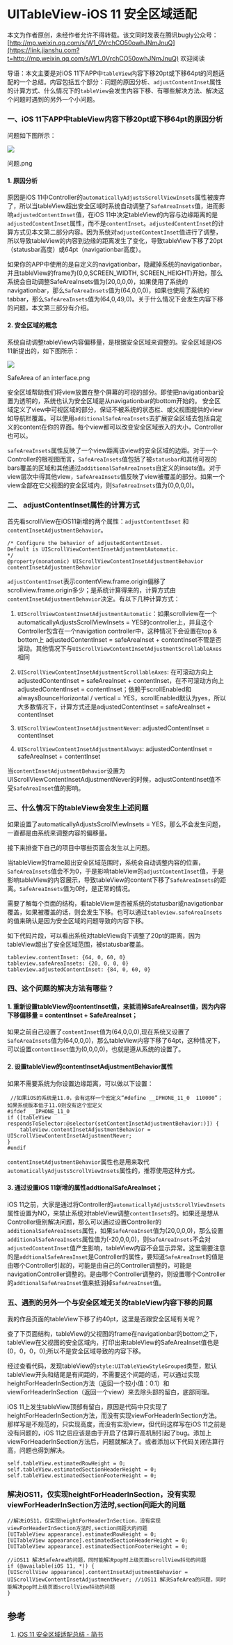 # UITableView-iOS 11 安全区域适配

本文为作者原创，未经作者允许不得转载。该文同时发表在腾讯bugly公众号：[http://mp.weixin.qq.com/s/W1_0VrchCO50owhJNmJnuQ](https://link.jianshu.com?t=http://mp.weixin.qq.com/s/W1_0VrchCO50owhJNmJnuQ) 欢迎阅读

导语：本文主要是对iOS 11下APP中`tableView`内容下移20pt或下移64pt的问题适配的一个总结。内容包括五个部分：问题的原因分析、`adjustContentInset`属性的计算方式、什么情况下的`tableView`会发生内容下移、有哪些解决方法、解决这个问题时遇到的另外一个小问题。

### 一、iOS 11下APP中tableView内容下移20pt或下移64pt的原因分析

问题如下图所示：

![](//upload-images.jianshu.io/upload_images/927233-558062c2a3cd2ac9.png?imageMogr2/auto-orient/strip%7CimageView2/2/w/344/format/webp)

问题.png

#### 1\. 原因分析

原因是iOS 11中Controller的`automaticallyAdjustsScrollViewInsets`属性被废弃了，所以当tableView超出安全区域时系统自动调整了`SafeAreaInsets`值，进而影响`adjustedContentInset`值，在iOS 11中决定tableView的内容与边缘距离的是`adjustedContentInset`属性，而不是`contentInset`。`adjustedContentInset`的计算方式见本文第二部分内容。因为系统对`adjustedContentInset`值进行了调整，所以导致tableView的内容到边缘的距离发生了变化，导致tableView下移了20pt（statusbar高度）或64pt（navigationbar高度）。

如果你的APP中使用的是自定义的navigationbar，隐藏掉系统的navigationbar，并且tableView的frame为(0,0,SCREEN_WIDTH, SCREEN_HEIGHT)开始，那么系统会自动调整SafeAreaInsets值为(20,0,0,0)，如果使用了系统的navigationbar，那么`SafeAreaInsets`值为(64,0,0,0)，如果也使用了系统的tabbar，那么`SafeAreaInsets`值为(64,0,49,0)。关于什么情况下会发生内容下移的问题，本文第三部分有介绍。

#### 2\. 安全区域的概念

系统自动调整tableView内容偏移量，是根据安全区域来调整的。安全区域是iOS 11新提出的，如下图所示：

![](//upload-images.jianshu.io/upload_images/927233-a9933365dabc2532.png?imageMogr2/auto-orient/strip%7CimageView2/2/w/655/format/webp)

SafeArea of an interface.png

安全区域帮助我们将view放置在整个屏幕的可视的部分。即使把navigationbar设置为透明的，系统也认为安全区域是从navigationbar的bottom开始的。
安全区域定义了view中可视区域的部分，保证不被系统的状态栏、或父视图提供的view如导航栏覆盖。可以使用`additionalSafeAreaInsets`去扩展安全区域去包括自定义的content在你的界面。每个view都可以改变安全区域嵌入的大小，Controller也可以。

`safeAreaInsets`属性反映了一个view距离该view的安全区域的边距。对于一个Controller的根视图而言，`SafeAreaInsets`值包括了被`statusbar`和其他可视的bars覆盖的区域和其他通过`additionalSafeAreaInsets`自定义的insets值。对于view层次中得其他view，`SafeAreaInsets`值反映了view被覆盖的部分。如果一个view全部在它父视图的安全区域内，则`SafeAreaInsets`值为(0,0,0,0)。

### 二、 adjustContentInset属性的计算方式

首先看scrollView在iOS11新增的两个属性：`adjustContentInset` 和 `contentInsetAdjustmentBehavior`。

```
/* Configure the behavior of adjustedContentInset.
Default is UIScrollViewContentInsetAdjustmentAutomatic.
*/
@property(nonatomic) UIScrollViewContentInsetAdjustmentBehavior contentInsetAdjustmentBehavior

```

`adjustContentInset`表示contentView.frame.origin偏移了scrollview.frame.origin多少；是系统计算得来的，计算方式由`contentInsetAdjustmentBehavior`决定。有以下几种计算方式：

1.  `UIScrollViewContentInsetAdjustmentAutomatic`：如果scrollview在一个automaticallyAdjustsScrollViewInsets = YES的controller上，并且这个Controller包含在一个navigation controller中，这种情况下会设置在top & bottom上 adjustedContentInset = safeAreaInset + contentInset不管是否滚动。其他情况下与`UIScrollViewContentInsetAdjustmentScrollableAxes`相同

2.  `UIScrollViewContentInsetAdjustmentScrollableAxes`: 在可滚动方向上adjustedContentInset = safeAreaInset + contentInset，在不可滚动方向上adjustedContentInset = contentInset；依赖于scrollEnabled和alwaysBounceHorizontal / vertical = YES，scrollEnabled默认为yes，所以大多数情况下，计算方式还是adjustedContentInset = safeAreaInset + contentInset

3.  `UIScrollViewContentInsetAdjustmentNever`: adjustedContentInset = contentInset

4.  `UIScrollViewContentInsetAdjustmentAlways`: adjustedContentInset = safeAreaInset + contentInset

当`contentInsetAdjustmentBehavior`设置为UIScrollViewContentInsetAdjustmentNever的时候，adjustContentInset值不受`SafeAreaInset`值的影响。

### 三、什么情况下的tableView会发生上述问题

如果设置了automaticallyAdjustsScrollViewInsets = YES，那么不会发生问题，一直都是由系统来调整内容的偏移量。

接下来排查下自己的项目中哪些页面会发生以上问题。

当tableView的frame超出安全区域范围时，系统会自动调整内容的位置，`SafeAreaInsets`值会不为0，于是影响tableView的`adjustContentInset`值，于是影响tableView的内容展示，导致tableView的content下移了`SafeAreaInsets`的距离。`SafeAreaInsets`值为0时，是正常的情况。

需要了解每个页面的结构，看tableView是否被系统的statusbar或navigationbar覆盖，如果被覆盖的话，则会发生下移。也可以通过`tableview.safeAreaInsets`的值来确认是因为安全区域的问题导致的内容下移。

如下代码片段，可以看出系统对tableView向下调整了20pt的距离，因为tableView超出了安全区域范围，被statusbar覆盖。

```
tableview.contentInset: {64, 0, 60, 0}
tableview.safeAreaInsets: {20, 0, 0, 0}
tableview.adjustedContentInset: {84, 0, 60, 0}

```

### 四、这个问题的解决方法有哪些？

#### 1\. 重新设置tableView的contentInset值，来抵消掉SafeAreaInset值，因为内容下移偏移量 = contentInset + SafeAreaInset；

如果之前自己设置了`contentInset`值为(64,0,0,0),现在系统又设置了`SafeAreaInsets`值为(64,0,0,0)，那么tableView内容下移了64pt，这种情况下，可以设置`contentInset`值为(0,0,0,0)，也就是遵从系统的设置了。

#### 2\. 设置tableView的contentInsetAdjustmentBehavior属性

如果不需要系统为你设置边缘距离，可以做以下设置：

```
 //如果iOS的系统是11.0，会有这样一个宏定义“#define __IPHONE_11_0  110000”；如果系统版本低于11.0则没有这个宏定义
#ifdef __IPHONE_11_0   
if ([tableView respondsToSelector:@selector(setContentInsetAdjustmentBehavior:)]) {
    tableView.contentInsetAdjustmentBehavior = UIScrollViewContentInsetAdjustmentNever;
}
#endif

```

`contentInsetAdjustmentBehavior`属性也是用来取代`automaticallyAdjustsScrollViewInsets`属性的，推荐使用这种方式。

#### 3\. 通过设置iOS 11新增的属性addtionalSafeAreaInset；

iOS 11之前，大家是通过将Controller的`automaticallyAdjustsScrollViewInsets`属性设置为NO，来禁止系统对tableView调整`contentInsets`的。如果还是想从Controller级别解决问题，那么可以通过设置Controller的`additionalSafeAreaInsets`属性，如果`SafeAreaInset`值为(20,0,0,0)，那么设置`additionalSafeAreaInsets`属性值为(-20,0,0,0)，则`SafeAreaInsets`不会对`adjustedContentInset`值产生影响，tableView内容不会显示异常。这里需要注意的是`addtionalSafeAreaInset`是Controller的属性，要知道`SafeAreaInset`的值是由哪个Controller引起的，可能是由自己的Controller调整的，可能是navigationController调整的。是由哪个Controller调整的，则设置哪个Controller的`addtionalSafeAreaInset`值来抵消掉`SafeAreaInset`值。

### 五、遇到的另外一个与安全区域无关的tableView内容下移的问题

我的作品页面的tableView下移了约40pt，这里是否跟安全区域有关呢？

查了下页面结构，tableView的父视图的frame在navigationbar的bottom之下，tableView在父视图的安全区域内，打印出来tableView的SafeAreaInset值也是(0，0，0，0);所以不是安全区域导致的内容下移。

经过查看代码，发现tableView的`style:UITableViewStyleGrouped`类型，默认tableView开头和结尾是有间距的，不需要这个间距的话，可以通过实现heightForHeaderInSection方法（返回一个较小值：0.1）和viewForHeaderInSection（返回一个view）来去除头部的留白，底部同理。

iOS 11上发生tableView顶部有留白，原因是代码中只实现了heightForHeaderInSection方法，而没有实现viewForHeaderInSection方法。那样写是不规范的，只实现高度，而没有实现view，但代码这样写在iOS 11之前是没有问题的，iOS 11之后应该是由于开启了估算行高机制引起了bug。添加上viewForHeaderInSection方法后，问题就解决了。或者添加以下代码关闭估算行高，问题也得到解决。

```
self.tableView.estimatedRowHeight = 0;
self.tableView.estimatedSectionHeaderHeight = 0;
self.tableView.estimatedSectionFooterHeight = 0;
```

### 解决iOS11，仅实现heightForHeaderInSection，没有实现viewForHeaderInSection方法时,section间距大的问题

```
//解决iOS11，仅实现heightForHeaderInSection，没有实现viewForHeaderInSection方法时,section间距大的问题
[UITableView appearance].estimatedRowHeight = 0;
[UITableView appearance].estimatedSectionHeaderHeight = 0;
[UITableView appearance].estimatedSectionFooterHeight = 0;

//iOS11 解决SafeArea的问题，同时能解决pop时上级页面scrollView抖动的问题
if (@available(iOS 11, *)) {
[UIScrollView appearance].contentInsetAdjustmentBehavior = UIScrollViewContentInsetAdjustmentNever; //iOS11 解决SafeArea的问题，同时能解决pop时上级页面scrollView抖动的问题
}

```
## 参考

1. [iOS 11 安全区域适配总结 - 简书](https://www.jianshu.com/p/efbc8619d56b?utm_campaign=hugo&utm_medium=reader_share&utm_content=note&utm_source=weixin-friends)